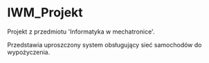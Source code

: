 # IWM_Projekt

Projekt z przedmiotu 'Informatyka w mechatronice'.

Przedstawia uproszczony system obsługujący sieć samochodów do wypożyczenia. 
